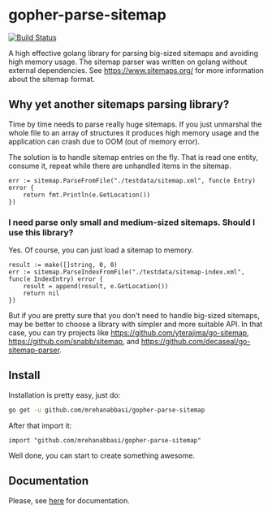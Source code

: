 # gopher-parse-sitemap

[![Build Status](https://travis-ci.org/oxffaa/gopher-parse-sitemap.svg?branch=master)](https://travis-ci.org/oxffaa/gopher-parse-sitemap)

A high effective golang library for parsing big-sized sitemaps and avoiding high memory usage. The sitemap parser was written on golang without external dependencies. See https://www.sitemaps.org/ for more information about the sitemap format.

## Why yet another sitemaps parsing library?

Time by time needs to parse really huge sitemaps. If you just unmarshal the whole file to an array of structures it produces high memory usage and the application can crash due to OOM (out of memory error).


The solution is to handle sitemap entries on the fly. That is read one entity, consume it, repeat while there are unhandled items in the sitemap.

```golang
err := sitemap.ParseFromFile("./testdata/sitemap.xml", func(e Entry) error {
    return fmt.Println(e.GetLocation())
})
```

### I need parse only small and medium-sized sitemaps. Should I use this library?

Yes. Of course, you can just load a sitemap to memory.

```golang
result := make([]string, 0, 0)
err := sitemap.ParseIndexFromFile("./testdata/sitemap-index.xml", func(e IndexEntry) error {
    result = append(result, e.GetLocation())
    return nil
})
```

But if you are pretty sure that you don't need to handle big-sized sitemaps, may be better to choose a library with simpler and more suitable API. In that case, you can try projects like https://github.com/yterajima/go-sitemap, https://github.com/snabb/sitemap, and https://github.com/decaseal/go-sitemap-parser.

## Install

Installation is pretty easy, just do:

```bash
go get -u github.com/mrehanabbasi/gopher-parse-sitemap
```

After that import it:
```golang
import "github.com/mrehanabbasi/gopher-parse-sitemap"
```

Well done, you can start to create something awesome.

## Documentation

Please, see [here](https://godoc.org/github.com/mrehanabbasi/gopher-parse-sitemap) for documentation.
